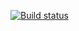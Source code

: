 [![Build status](https://ci.appveyor.com/api/projects/status/srgkh9qsn8d9gscj?svg=true)](https://ci.appveyor.com/project/777Pin777/selenid)